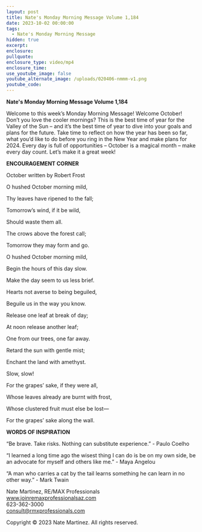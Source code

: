 ```yaml
---
layout: post
title: Nate's Monday Morning Message Volume 1,184
date: 2023-10-02 00:00:00
tags:
  - Nate's Monday Morning Message
hidden: true
excerpt:
enclosure:
pullquote:
enclosure_type: video/mp4
enclosure_time:
use_youtube_image: false
youtube_alternate_image: /uploads/020406-nmmm-v1.png
youtube_code:
---
```

**Nate's Monday Morning Message Volume 1,184**

Welcome to this week’s Monday Morning Message! Welcome October! Don’t you love the cooler mornings? This is the best time of year for the Valley of the Sun – and it’s the best time of year to dive into your goals and plans for the future. Take time to reflect on how the year has been so far, what you’d like to do before you ring in the New Year and make plans for 2024. Every day is full of opportunities – October is a magical month – make every day count. Let’s make it a great week!

**ENCOURAGEMENT CORNER**&nbsp;

October written by Robert Frost

O hushed October morning mild,

Thy leaves have ripened to the fall;

Tomorrow’s wind, if it be wild,

Should waste them all.

The crows above the forest call;

Tomorrow they may form and go.

O hushed October morning mild,

Begin the hours of this day slow.

Make the day seem to us less brief.

Hearts not averse to being beguiled,

Beguile us in the way you know.

Release one leaf at break of day;

At noon release another leaf;

One from our trees, one far away.

Retard the sun with gentle mist;

Enchant the land with amethyst.

Slow, slow!

For the grapes’ sake, if they were all,

Whose leaves already are burnt with frost,

Whose clustered fruit must else be lost—

For the grapes’ sake along the wall.



**WORDS OF INSPIRATION**

“Be brave. Take risks. Nothing can substitute experience.” - Paulo Coelho

“I learned a long time ago the wisest thing I can do is be on my own side, be an advocate for myself and others like me.” - Maya Angelou

“A man who carries a cat by the tail learns something he can learn in no other way.” - Mark Twain

Nate Martinez, RE/MAX Professionals<br>www.joinremaxprofessionalsaz.com<br>623-362-3000<br>consult@rmxprofessionals.com

Copyright © 2023 Nate Martinez. All rights reserved.